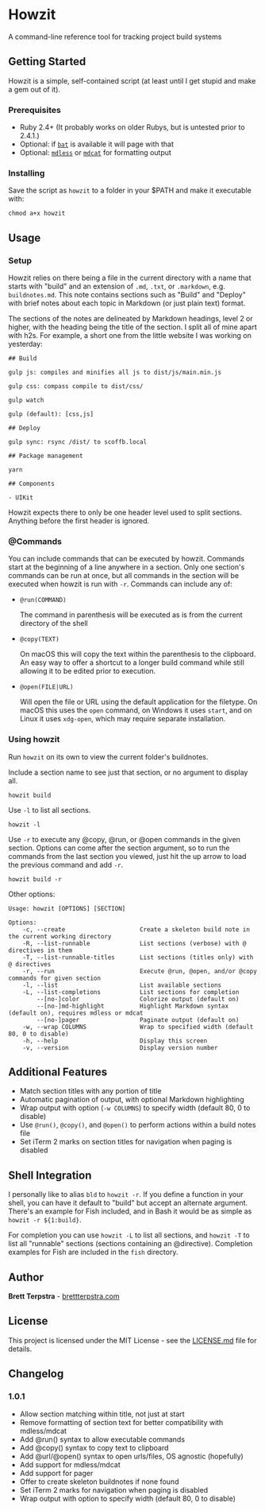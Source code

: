 # Howzit

A command-line reference tool for tracking project build systems

## Getting Started

Howzit is a simple, self-contained script (at least until I get stupid and make a gem out of it).

### Prerequisites

- Ruby 2.4+ (It probably works on older Rubys, but is untested prior to 2.4.1.)
- Optional: if [`bat`](https://github.com/sharkdp/bat) is available it will page with that
- Optional: [`mdless`](https://github.com/ttscoff/mdless) or [`mdcat`](https://github.com/lunaryorn/mdcat) for formatting output

### Installing

Save the script as `howzit` to a folder in your $PATH and make it executable with:

    chmod a+x howzit

## Usage

### Setup

Howzit relies on there being a file in the current directory with a name that starts with "build" and an extension of `.md`, `.txt`, or `.markdown`, e.g. `buildnotes.md`. This note contains sections such as "Build" and "Deploy" with brief notes about each topic in Markdown (or just plain text) format.

The sections of the notes are delineated by Markdown headings, level 2 or higher, with the heading being the title of the section. I split all of mine apart with h2s. For example, a short one from the little website I was working on yesterday:

```
## Build

gulp js: compiles and minifies all js to dist/js/main.min.js

gulp css: compass compile to dist/css/

gulp watch

gulp (default): [css,js]

## Deploy

gulp sync: rsync /dist/ to scoffb.local

## Package management

yarn

## Components

- UIKit
```

Howzit expects there to only be one header level used to split sections. Anything before the first header is ignored.

### @Commands

You can include commands that can be executed by howzit. Commands start at the beginning of a line anywhere in a section. Only one section's commands can be run at once, but all commands in the section will be executed when howzit is run with `-r`. Commands can include any of:

- `@run(COMMAND)`
    
    The command in parenthesis will be executed as is from the current directory of the shell
- `@copy(TEXT)`

    On macOS this will copy the text within the parenthesis to the clipboard. An easy way to offer a shortcut to a longer build command while still allowing it to be edited prior to execution.
- `@open(FILE|URL)`
    
    Will open the file or URL using the default application for the filetype. On macOS this uses the `open` command, on Windows it uses `start`, and on Linux it uses `xdg-open`, which may require separate installation.

### Using howzit

Run `howzit` on its own to view the current folder's buildnotes.

Include a section name to see just that section, or no argument to display all.

    howzit build

Use `-l` to list all sections.

    howzit -l

Use `-r` to execute any @copy, @run, or @open commands in the given section. Options can come after the section argument, so to run the commands from the last section you viewed, just hit the up arrow to load the previous command and add `-r`.

    howzit build -r

Other options:

```
Usage: howzit [OPTIONS] [SECTION]

Options:
    -c, --create                     Create a skeleton build note in the current working directory
    -R, --list-runnable              List sections (verbose) with @ directives in them
    -T, --list-runnable-titles       List sections (titles only) with @ directives
    -r, --run                        Execute @run, @open, and/or @copy commands for given section
    -l, --list                       List available sections
    -L, --list-completions           List sections for completion
        --[no-]color                 Colorize output (default on)
        --[no-]md-highlight          Highlight Markdown syntax (default on), requires mdless or mdcat
        --[no-]pager                 Paginate output (default on)
    -w, --wrap COLUMNS               Wrap to specified width (default 80, 0 to disable)
    -h, --help                       Display this screen
    -v, --version                    Display version number
```

## Additional Features

- Match section titles with any portion of title
- Automatic pagination of output, with optional Markdown highlighting
- Wrap output with option (`-w COLUMNS`) to specify width (default 80, 0 to disable)
- Use `@run()`, `@copy()`, and `@open()` to perform actions within a build notes file
- Set iTerm 2 marks on section titles for navigation when paging is disabled

## Shell Integration

I personally like to alias `bld` to `howzit -r`. If you define a function in your shell, you can have it default to "build" but accept an alternate argument. There's an example for Fish included, and in Bash it would be as simple as `howzit -r ${1:build}`.

For completion you can use `howzit -L` to list all sections, and `howzit -T` to list all "runnable" sections (sections containing an @directive). Completion examples for Fish are included in the `fish` directory.

## Author

**Brett Terpstra** - [brettterpstra.com](https://brettterpstra.com)

## License

This project is licensed under the MIT License - see the [LICENSE.md](LICENSE.md) file for details.

## Changelog

### 1.0.1

- Allow section matching within title, not just at start
- Remove formatting of section text for better compatibility with mdless/mdcat
- Add @run() syntax to allow executable commands
- Add @copy() syntax to copy text to clipboard
- Add @url/@open() syntax to open urls/files, OS agnostic (hopefully)
- Add support for mdless/mdcat
- Add support for pager
- Offer to create skeleton buildnotes if none found
- Set iTerm 2 marks for navigation when paging is disabled
- Wrap output with option to specify width (default 80, 0 to disable)
